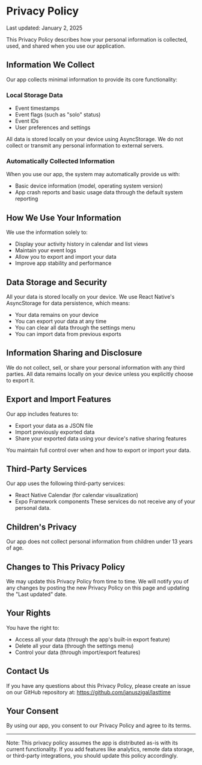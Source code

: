 # Privacy Policy

Last updated: January 2, 2025

This Privacy Policy describes how your personal information is collected, used, and shared when you use our application.

## Information We Collect

Our app collects minimal information to provide its core functionality:

### Local Storage Data
- Event timestamps
- Event flags (such as "solo" status)
- Event IDs
- User preferences and settings

All data is stored locally on your device using AsyncStorage. We do not collect or transmit any personal information to external servers.

### Automatically Collected Information
When you use our app, the system may automatically provide us with:
- Basic device information (model, operating system version)
- App crash reports and basic usage data through the default system reporting

## How We Use Your Information

We use the information solely to:
- Display your activity history in calendar and list views
- Maintain your event logs
- Allow you to export and import your data
- Improve app stability and performance

## Data Storage and Security

All your data is stored locally on your device. We use React Native's AsyncStorage for data persistence, which means:
- Your data remains on your device
- You can export your data at any time
- You can clear all data through the settings menu
- You can import data from previous exports

## Information Sharing and Disclosure

We do not collect, sell, or share your personal information with any third parties. All data remains locally on your device unless you explicitly choose to export it.

## Export and Import Features

Our app includes features to:
- Export your data as a JSON file
- Import previously exported data
- Share your exported data using your device's native sharing features

You maintain full control over when and how to export or import your data.

## Third-Party Services

Our app uses the following third-party services:
- React Native Calendar (for calendar visualization)
- Expo Framework components
These services do not receive any of your personal data.

## Children's Privacy

Our app does not collect personal information from children under 13 years of age.

## Changes to This Privacy Policy

We may update this Privacy Policy from time to time. We will notify you of any changes by posting the new Privacy Policy on this page and updating the "Last updated" date.

## Your Rights

You have the right to:
- Access all your data (through the app's built-in export feature)
- Delete all your data (through the settings menu)
- Control your data (through import/export features)

## Contact Us

If you have any questions about this Privacy Policy, please create an issue on our GitHub repository at:
https://github.com/januszjgal/lasttime

## Your Consent

By using our app, you consent to our Privacy Policy and agree to its terms.

---
Note: This privacy policy assumes the app is distributed as-is with its current functionality. If you add features like analytics, remote data storage, or third-party integrations, you should update this policy accordingly.